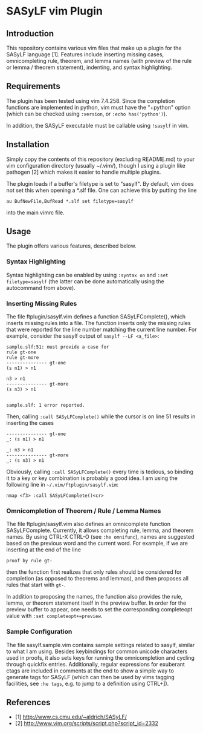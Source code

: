 SASyLF vim Plugin
=================

## Introduction
This repository contains various vim files that make up a plugin for the SASyLF
language [1]. Features include inserting missing cases, omnicompleting rule,
theorem, and lemma names (with preview of the rule or lemma / theorem
statement), indenting, and syntax highlighting.

## Requirements
The plugin has been tested using vim 7.4.258. Since the completion functions
are implemented in python, vim must have the "+python" option (which can be
checked using `:version`, or `:echo has('python')`).

In addition, the SASyLF executable must be callable using `!sasylf` in vim.

## Installation
Simply copy the contents of this repository (excluding README.md) to your vim
configuration directory (usually ~/.vim/), though I using a plugin like
pathogen [2] which makes it easier to handle multiple plugins.

The plugin loads if a buffer's filetype is set to "sasylf". By default, vim
does not set this when opening a \*.slf file. One can achieve this by putting
the line

```vim
au BufNewFile,BufRead *.slf set filetype=sasylf
```

into the main vimrc file.

## Usage
The plugin offers various features, described below.

### Syntax Highlighting
Syntax highlighting can be enabled by using ```:syntax on``` and ```:set
filetype=sasylf``` (the latter can be done automatically using the autocommand
from above).

### Inserting Missing Rules
The file ftplugin/sasylf.vim defines a function SASyLFComplete(), which
inserts missing rules into a file. The function inserts only the missing rules
that were reported for the line number matching the current line number. For
example, consider the sasylf output of `sasylf --LF <a_file>`:

```
sample.slf:51: must provide a case for 
rule gt-one
rule gt-more
--------------- gt-one
(s n1) > n1

n3 > n1
--------------- gt-more
(s n3) > n1


sample.slf: 1 error reported.
```

Then, calling `:call SASyLFComplete()` while the cursor is on line 51 results
in inserting the cases

```
--------------- gt-one
_: (s n1) > n1

_: n3 > n1
--------------- gt-more
_: (s n3) > n1
```

Obviously, calling `:call SASyLFComplete()` every time is tedious, so binding
it to a key or key combination is probably a good idea. I am using the
following line in `~/.vim/ftplugin/sasylf.vim`:

```vim
nmap <f3> :call SASyLFComplete()<cr>
```

### Omnicompletion of Theorem / Rule / Lemma Names
The file ftplugin/sasylf.vim also defines an omnicomplete function
SASyLFComplete. Currently, it allows completing rule, lemma, and theorem names.
By using CTRL-X CTRL-O (see `:he omnifunc`), names are suggested based on the
previous word and the current word. For example, if we are inserting at the end
of the line

```vim
proof by rule gt-
```

then the function first realizes that only rules should be considered for
completion (as opposed to theorems and lemmas), and then proposes all rules
that start with `gt-`.

In addition to proposing the names, the function also provides the rule, lemma,
or theorem statement itself in the preview buffer. In order for the preview
buffer to appear, one needs to set the corresponding completeopt value with
`:set completeopt+=preview`.

### Sample Configuration
The file sasylf.sample.vim contains sample settings related to sasylf, similar
to what I am using. Besides keybindings for common unicode characters used in
proofs, it also sets keys for running the omnicompletion and cycling through
quickfix entries. Additionally, regular expressions for exuberant ctags are
included in comments at the end to show a simple way to generate tags for
SASyLF (which can then be used  by vims tagging facilities, see `:he tags`,
e.g. to jump to a definition using CTRL+]).

## References
- [1] http://www.cs.cmu.edu/~aldrich/SASyLF/
- [2] http://www.vim.org/scripts/script.php?script_id=2332
